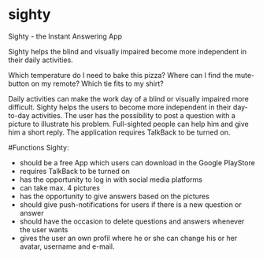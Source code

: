 # sighty
Sighty - the Instant Answering App

Sighty helps the blind and visually impaired become more independent in their daily activities.


Which temperature do I need to bake this pizza? Where can I find the mute-button on my remote? Which tie fits to my shirt?


Daily activities can make the work day of a blind or visually impaired more difficult. Sighty helps the users to become more independent in their day-to-day activities. 
The user has the possibility to post a question with a picture to illustrate his problem. Full-sighted people can help him and give him a short reply. The application requires TalkBack to be turned on. 

#Functions
Sighty:
- should be a free App which users can download in the Google PlayStore
- requires TalkBack to be turned on
- has the opportunity to log in with social media platforms
- can take max. 4 pictures
- has the opportunity to give answers based on the pictures
- should give push-notifications for users if there is a new question or answer 
- should have the occasion to delete questions and answers whenever the user wants
- gives the user an own profil where he or she can change his or her avatar, username and e-mail.

